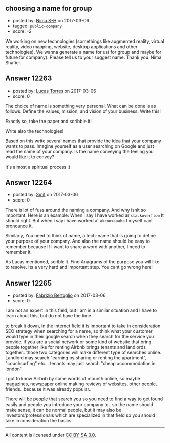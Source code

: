 ## choosing a name for group

- posted by: [Nima.S-H](https://stackexchange.com/users/3033776/nima-s-h) on 2017-03-06
- tagged: `public-company`
- score: -2

We working on new technologies (somethings like augmented reality, virtual reality, video mapping, website, desktop applications and other technologies).
We wanna generate a name for us( for group and maybe for future for company).
Please tell us to your suggest name.
Thank you.
Nima Shafiei.



## Answer 12263

- posted by: [Lucas Torres](https://stackexchange.com/users/5780883/lucas-torres) on 2017-03-06
- score: 0

The choice of name is something very personal. What can be done is as follows. Define the values, mission, and vision of your business. Write this!

Exactly so, take the paper and scribble it!

Write also the technologies!

Based on this write several names that provide the idea that your company wants to pass. Imagine yourself as a user searching on Google and just read the name of your company. Is the name conveying the feeling you would like it to convey?

It's almost a spiritual process :)


## Answer 12264

- posted by: [Smit](https://stackexchange.com/users/7665731/smit) on 2017-03-06
- score: 0

There is lot of fuss around the naming a company. And why isnit so important. Here is an example:
When i say I have worked ar `stackoverflow` It should right. But when i say i have worked at `akeooxaaaha` I myself cant pronounce it. 

Similarly, You need to think of name, a tech-name that is going to define your purpose of your company. And also rhe name should be easy to remember because If i want to share a word with another, I need to remember it.

As Lucas mentioned, scrible it. Find Anagrams of the purpose you will like to resolve. Its a very hard and important step. You cant go wrong here!


## Answer 12265

- posted by: [Fabrizio Bertoglio](https://stackexchange.com/users/9849224/fabrizio-bertoglio) on 2017-03-06
- score: 0

I am not an expert in this field, but I am in a similar situation and I have to learn about this, but do not have the time. 

to break it down, in the internet field it is important to take in consideration SEO strategy when searching for a name, so think what your customer would type in their google search when they search for the service you provide. If you are a social network or some kind of website that bring people together like for renting Airbnb brings tenants and landlords together.. those two categories will make different type of searches online.
Landlord may search "earning by sharing or renting the apartment", "couchsurfing" etc... tenants may just search "cheap accommodation in london"

I got to know Airbnb by some words of mounth online, so maybe magazines, newspaper online making reviews of websites, other people, friends.. because it was already popular..

There will be people that search you so you need to find a way to get found easily and people you introduce your company to.. so the name should make sense, it can be normal people, but it may also be investors/professionals which are specialized in that field so you should take in consideration the basics



---

All content is licensed under [CC BY-SA 3.0](https://creativecommons.org/licenses/by-sa/3.0/).
